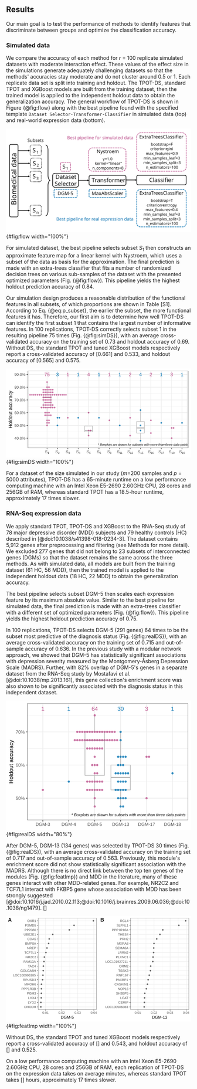 ## Results
Our main goal is to test the performance of methods to identify features that discriminate between groups and optimize the classification accuracy.

### Simulated data
We compare the accuracy of each method for *r* = 100 replicate simulated datasets with moderate interaction effect.
These values of the effect size in the simulations generate adequately challenging datasets so that the methods' accuracies stay moderate and do not cluster around 0.5 or 1.
Each replicate data set is split into training and holdout.
The TPOT-DS, standard TPOT and XGBoost models are built from the training dataset, then the trained model is applied to the independent holdout data to obtain the generalization accuracy. 
The general workflow of TPOT-DS is shown in Figure {@fig:flow} along with the best pipeline found with the specified template `Dataset Selector-Transformer-Classifier` in simulated data (top) and real-world expression data (bottom).

![TPOT-DS's workflow and example pipelines. Best pipeline with optimized paramters are shown for simulated data (top) and real-world data (bottom)](images/flow.svg){#fig:flow width="100%"}

For simulated dataset, the best pipeline selects subset $S_1$ then constructs an approximate feature map for a linear kernel with Nystroem, which uses a subset of the data as basis for the approximation.
The final prediction is made with an extra-trees classifier that fits a number of randomized decision trees on various sub-samples of the dataset with the presented optimized parameters (Fig. {@fig:flow}).
This pipeline yields the highest holdout prediction accuracy of 0.84.

Our simulation design produces a reasonable distribution of the functional features in all subsets, of which proportions are shown in Table [S1].
According to Eq. {@eq:p_subset}, the earlier the subset, the more functional features it has.
Therefore, our first aim is to determine how well TPOT-DS can identify the first subset 1 that contains the largest number of informative features.
In 100 replications, TPOT-DS correctly selects subset 1 in the resulting pipeline 75 times (Fig. {@fig:simDS}), with an average cross-validated accuracy on the training set of 0.73 and holdout accuracy of 0.69.
Without DS, the standard TPOT and tuned XGBoost models respectively report a cross-validated accuracy of [0.661] and 0.533, and holdout accuracy of [0.565] and 0.575.

![TPOT-DS's holdout accuracy in simulated data with selected subset. Number of pipeline inclusions of each subset in 100 replications is displayed above the boxplots. Subset *s1* is the most frequent to be included in the final pipeline and yields the best prediction accuracy in the holdout set.](images/sim_100.svg){#fig:simDS width="100%"}

For a dataset of the size simulated in our study (*m*=200 samples and *p* = 5000 attributes), TPOT-DS has a 65-minute runtime on a low performance computing machine with an Intel Xeon E5-2690 2.60GHz CPU, 28 cores and 256GB of RAM, whereas standard TPOT has a 18.5-hour runtime, approximately 17 times slower.

### RNA-Seq expression data
We apply standard TPOT, TPOT-DS and XGBoost to the RNA-Seq study of 78 major depressive disorder (MDD) subjects and 79 healthy controls (HC) described in [@doi:10.1038/s41398-018-0234-3].
The dataset contains 5,912 genes after preprocessing and filtering (see Methods for more detail).
We excluded 277 genes that did not belong to 23 subsets of interconnected genes (DGMs) so that the dataset remains the same across the three methods.
As with simulated data, all models are built from the training dataset (61 HC, 56 MDD), then the trained model is applied to the independent holdout data (18 HC, 22 MDD) to obtain the generalization accuracy.

The best pipeline selects subset DGM-5 then scales each expression feature by its maximum absolute value.
Similar to the best pipeline for simulated data, the final prediction is made with an extra-trees classifier with a different set of optimized parameters (Fig. {@fig:flow}).
This pipeline yields the highest holdout prediction accuracy of 0.75.

In 100 replications, TPOT-DS selects DGM-5 (291 genes) 64 times to be the subset most predictive of the diagnosis status (Fig. {@fig:realDS}), with an average cross-validated accuracy on the training set of 0.715 and out-of-sample accuracy of 0.636.
In the previous study with a modular network approach, we showed that DGM-5 has statistically significant associations with depression severity measured by the Montgomery-Åsberg Depression Scale (MADRS).
Further, with 82% overlap of DGM-5's genes in a separate dataset from the RNA-Seq study by Mostafavi et al. [@doi:10.1038/mp.2013.161], this gene collection's enrichment score was also shown to be significantly associated with the diagnosis status in this independent dataset.

![TPOT-DS's holdout accuracy in RNA-Seq expression data with selected subset. Number of pipeline inclusions of each subset in 100 replications is displayed above the boxplots. Subsets DGM-5 and DGM-13 are the most frequent to be included in the final pipeline. Pipelines that include DGM-5 on average produces higher MDD predition accuracy in the holdout set.](images/real_100.svg){#fig:realDS width="80%"}

After DGM-5, DGM-13 (134 genes) was selected by TPOT-DS 30 times (Fig. {@fig:realDS}), with an average cross-validated accuracy on the training set of 0.717 and out-of-sample accuracy of 0.563.
Previously, this module's enrichment score did not show statistically significant association with the MADRS.
Although there is no direct link between the top ten genes of the modules (Fig. {@fig:featImp}) and MDD in the literature, many of these genes interact with other MDD-related genes.
For example, NR2C2 and TCF7L1 interact with FKBP5 gene whose association with MDD has been strongly suggested [@doi:10.1016/j.jad.2010.02.113;@doi:10.1016/j.brainres.2009.06.036;@doi:10.1038/ng1479]. []

![Importance scores of the top ten expression features in the best pipeline that selects DGM-5 and one that selects DGM-13. Comprehensive importance scores of the all expression features in the best pipelines are provided in Table S2](images/importanceFeatures.svg){#fig:featImp width="100%"}

Without DS, the standard TPOT and tuned XGBoost models respectively report a cross-validated accuracy of [] and 0.543, and holdout accuracy of [] and 0.525.

On a low performance computing machine with an Intel Xeon E5-2690 2.60GHz CPU, 28 cores and 256GB of RAM, each replication of TPOT-DS on the expression data takes on average  minutes, whereas standard TPOT takes [] hours, approximately 17 times slower.
